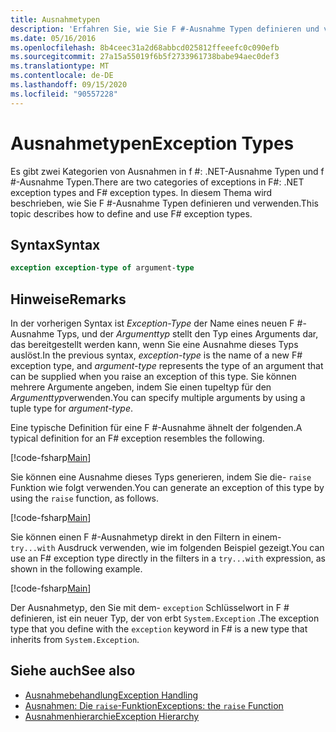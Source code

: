 ```yaml
---
title: Ausnahmetypen
description: 'Erfahren Sie, wie Sie F #-Ausnahme Typen definieren und verwenden.'
ms.date: 05/16/2016
ms.openlocfilehash: 8b4ceec31a2d68abbcd025812ffeeefc0c090efb
ms.sourcegitcommit: 27a15a55019f6b5f2733961738babe94aec0def3
ms.translationtype: MT
ms.contentlocale: de-DE
ms.lasthandoff: 09/15/2020
ms.locfileid: "90557228"
---
```

# <a name="exception-types"></a><span data-ttu-id="f23b2-103">Ausnahmetypen</span><span class="sxs-lookup"><span data-stu-id="f23b2-103">Exception Types</span></span>

<span data-ttu-id="f23b2-104">Es gibt zwei Kategorien von Ausnahmen in f #: .NET-Ausnahme Typen und f #-Ausnahme Typen.</span><span class="sxs-lookup"><span data-stu-id="f23b2-104">There are two categories of exceptions in F#: .NET exception types and F# exception types.</span></span> <span data-ttu-id="f23b2-105">In diesem Thema wird beschrieben, wie Sie F #-Ausnahme Typen definieren und verwenden.</span><span class="sxs-lookup"><span data-stu-id="f23b2-105">This topic describes how to define and use F# exception types.</span></span>

## <a name="syntax"></a><span data-ttu-id="f23b2-106">Syntax</span><span class="sxs-lookup"><span data-stu-id="f23b2-106">Syntax</span></span>

```fsharp
exception exception-type of argument-type
```

## <a name="remarks"></a><span data-ttu-id="f23b2-107">Hinweise</span><span class="sxs-lookup"><span data-stu-id="f23b2-107">Remarks</span></span>

<span data-ttu-id="f23b2-108">In der vorherigen Syntax ist *Exception-Type* der Name eines neuen F #-Ausnahme Typs, und der *Argumenttyp* stellt den Typ eines Arguments dar, das bereitgestellt werden kann, wenn Sie eine Ausnahme dieses Typs auslöst.</span><span class="sxs-lookup"><span data-stu-id="f23b2-108">In the previous syntax, *exception-type* is the name of a new F# exception type, and *argument-type* represents the type of an argument that can be supplied when you raise an exception of this type.</span></span> <span data-ttu-id="f23b2-109">Sie können mehrere Argumente angeben, indem Sie einen tupeltyp für den *Argumenttyp*verwenden.</span><span class="sxs-lookup"><span data-stu-id="f23b2-109">You can specify multiple arguments by using a tuple type for *argument-type*.</span></span>

<span data-ttu-id="f23b2-110">Eine typische Definition für eine F #-Ausnahme ähnelt der folgenden.</span><span class="sxs-lookup"><span data-stu-id="f23b2-110">A typical definition for an F# exception resembles the following.</span></span>

[!code-fsharp[Main](~/samples/snippets/fsharp/lang-ref-2/snippet5501.fs)]

<span data-ttu-id="f23b2-111">Sie können eine Ausnahme dieses Typs generieren, indem Sie die- `raise` Funktion wie folgt verwenden.</span><span class="sxs-lookup"><span data-stu-id="f23b2-111">You can generate an exception of this type by using the `raise` function, as follows.</span></span>

[!code-fsharp[Main](~/samples/snippets/fsharp/lang-ref-2/snippet5502.fs)]

<span data-ttu-id="f23b2-112">Sie können einen F #-Ausnahmetyp direkt in den Filtern in einem- `try...with` Ausdruck verwenden, wie im folgenden Beispiel gezeigt.</span><span class="sxs-lookup"><span data-stu-id="f23b2-112">You can use an F# exception type directly in the filters in a `try...with` expression, as shown in the following example.</span></span>

[!code-fsharp[Main](~/samples/snippets/fsharp/lang-ref-2/snippet5503.fs)]

<span data-ttu-id="f23b2-113">Der Ausnahmetyp, den Sie mit dem- `exception` Schlüsselwort in F # definieren, ist ein neuer Typ, der von erbt `System.Exception` .</span><span class="sxs-lookup"><span data-stu-id="f23b2-113">The exception type that you define with the `exception` keyword in F# is a new type that inherits from `System.Exception`.</span></span>

## <a name="see-also"></a><span data-ttu-id="f23b2-114">Siehe auch</span><span class="sxs-lookup"><span data-stu-id="f23b2-114">See also</span></span>

- [<span data-ttu-id="f23b2-115">Ausnahmebehandlung</span><span class="sxs-lookup"><span data-stu-id="f23b2-115">Exception Handling</span></span>](index.md)
- [<span data-ttu-id="f23b2-116">Ausnahmen: Die `raise`-Funktion</span><span class="sxs-lookup"><span data-stu-id="f23b2-116">Exceptions: the `raise` Function</span></span>](the-raise-function.md)
- [<span data-ttu-id="f23b2-117">Ausnahmenhierarchie</span><span class="sxs-lookup"><span data-stu-id="f23b2-117">Exception Hierarchy</span></span>](../../../standard/exceptions/index.md)
